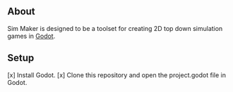 ## About

Sim Maker is designed to be a toolset for creating 2D top down simulation games in [Godot](https://godotengine.org/).

## Setup

[x] Install Godot.
[x] Clone this repository and open the project.godot file in Godot.
